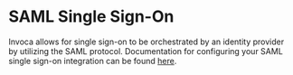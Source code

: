 SAML Single Sign-On
===================

<div id="central-column" class="container-fluid"><p>
  Invoca allows for single sign-on to be orchestrated by an identity provider by utilizing
  the SAML protocol.  Documentation for configuring your SAML single sign-on integration
  can be found <a href="https://community.invoca.com/t5/platform-administration/saml-single-sign-on-appendix/ta-p/627">here</a>.
</p></div>
